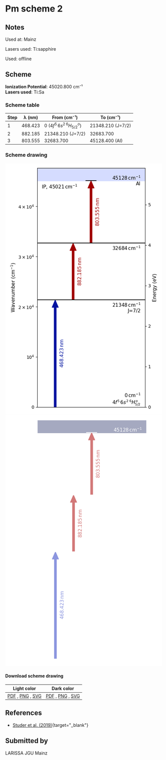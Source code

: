 # Pm scheme 2

## Notes

Used at: Mainz

Lasers used: Ti:sapphire

Used: offline





## Scheme

**Ionization Potential**: 45020.800 cm⁻¹  
**Lasers used**: Ti:Sa

### Scheme table

| Step | λ (nm)  |          From (cm⁻¹)          |     To (cm⁻¹)     |
| ---- | ------- | ----------------------------- | ----------------- |
| 1    | 468.423 | 0 ($4f^5\,6s^2\,^6H^o_{5/2}$) | 21348.210 (J=7/2) |
| 2    | 882.185 | 21348.210 (J=7/2)             | 32683.700         |
| 3    | 803.555 | 32683.700                     | 45128.400 (AI)    |


### Scheme drawing

![pm scheme, light mode](pm-002/pm-002-light.png#only-light)
![pm scheme, dark mode](pm-002/pm-002-dark-web.png#only-dark)

#### Download scheme drawing

|                                            Light color                                            |                                           Dark color                                           |
| ------------------------------------------------------------------------------------------------- | ---------------------------------------------------------------------------------------------- |
| [PDF](pm-002/pm-002-light.pdf) , [PNG](pm-002/pm-002-light.png) , [SVG](pm-002/pm-002-light.svg)  | [PDF](pm-002/pm-002-dark.pdf) , [PNG](pm-002/pm-002-dark.png) , [SVG](pm-002/pm-002-dark.svg)  |


## References

  - [Studer et al. (2019)](https://doi.org/10.1103/PhysRevA.99.062513){target="_blank"}



## Submitted by

LARISSA JGU Mainz

